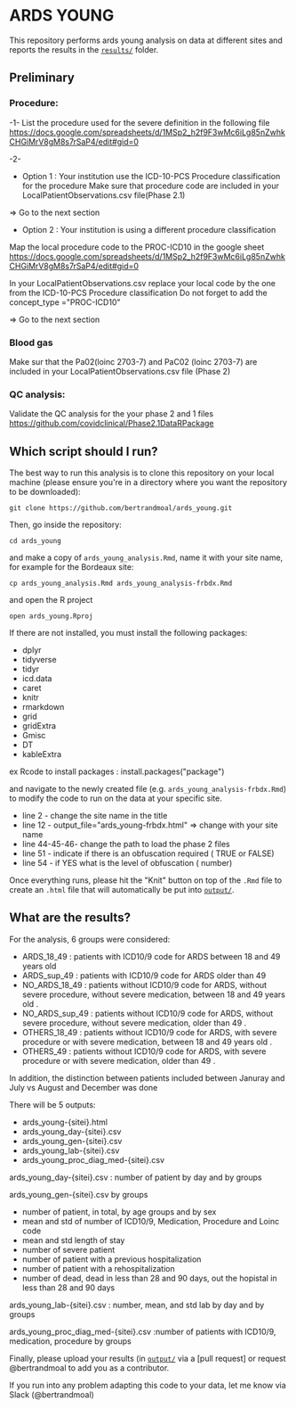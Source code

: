 # ARDS YOUNG 

This repository performs ards young analysis on data at different sites and reports the results in the [`results/`](results/) folder.

## Preliminary

### Procedure: 

-1- List the procedure used for the severe definition  in the following file 
   https://docs.google.com/spreadsheets/d/1MSp2_h2f9F3wMc6iLg85nZwhkCHGiMrV8gM8s7rSaP4/edit#gid=0

-2- 
 - Option 1 : Your institution use the ICD-10-PCS Procedure classification for the procedure 
              Make sure that procedure code are included in your LocalPatientObservations.csv file(Phase 2.1)

=> Go to the next section 


 - Option 2 : Your institution is using a different procedure classification

Map the local procedure code to the PROC-ICD10 in the google sheet 
https://docs.google.com/spreadsheets/d/1MSp2_h2f9F3wMc6iLg85nZwhkCHGiMrV8gM8s7rSaP4/edit#gid=0

In your LocalPatientObservations.csv replace your local code by the one from the ICD-10-PCS Procedure classification
Do not forget to add the concept_type ="PROC-ICD10"

=> Go to the next section 

### Blood gas 
Make sur that the Pa02(loinc 2703-7) and PaC02 (loinc 2703-7) are included in your LocalPatientObservations.csv file (Phase 2)

### QC analysis: 
Validate  the QC analysis for the your phase 2 and 1 files
https://github.com/covidclinical/Phase2.1DataRPackage


## Which script should I run?

The best way to run this analysis is to clone this repository on your local machine
(please ensure you're in a directory where you want the repository to be downloaded):

```git clone https://github.com/bertrandmoal/ards_young.git```

Then, go inside the repository:

```cd ards_young```

and make a copy of `ards_young_analysis.Rmd`, name it with your site name, for example for the Bordeaux site:

```cp ards_young_analysis.Rmd ards_young_analysis-frbdx.Rmd```

and open the R project

```open ards_young.Rproj```

If there are not installed, you must install the following packages:
- dplyr 
- tidyverse
- tidyr
- icd.data
- caret
- knitr
- rmarkdown
- grid
- gridExtra
- Gmisc
- DT
- kableExtra

ex Rcode to install packages : install.packages("package")


and navigate to the newly created file (e.g. `ards_young_analysis-frbdx.Rmd`) to modify the code to run on the data at your specific site.

- line 2 - change the site name in the title
- line 12 -  output_file="ards_young-frbdx.html" => change with your site name
- line 44-45-46-  change the path to load the phase 2 files 
- line 51 - indicate if there is an obfuscation required ( TRUE or FALSE)
- line 54 - if YES what is the level of obfuscation ( number) 

Once everything runs, please hit the "Knit" button on top of the `.Rmd` file to create an `.html` file that will automatically be put into [`output/`](output/).

## What are the results?

For the analysis, 6 groups were considered:
- ARDS_18_49 : patients with ICD10/9 code for ARDS between 18 and 49 years old 
- ARDS_sup_49 : patients with ICD10/9 code for ARDS older than 49 
- NO_ARDS_18_49 : patients without ICD10/9 code for ARDS,  without severe procedure, without severe medication, between 18 and 49 years old .
- NO_ARDS_sup_49 : patients without ICD10/9 code for ARDS,  without severe procedure, without severe medication, older than 49 .
- OTHERS_18_49 : patients without ICD10/9 code for ARDS,  with severe procedure or with severe medication, between 18 and 49 years old  .
- OTHERS_49 : patients without ICD10/9 code for ARDS,  with severe procedure or with severe medication, older than 49 .

In addition, the distinction between patients included between Januray and July vs August and December was done 

There will be 5 outputs:
- ards_young-{sitei}.html 
- ards_young_day-{sitei}.csv
- ards_young_gen-{sitei}.csv
- ards_young_lab-{sitei}.csv
- ards_young_proc_diag_med-{sitei}.csv

ards_young_day-{sitei}.csv : number of patient by day and by groups 

ards_young_gen-{sitei}.csv by groups
- number of patient, in total, by age groups and by sex 
- mean and std of number of ICD10/9, Medication, Procedure and Loinc code
- mean and std length of stay 
- number of severe patient 
- number of patient with a previous hospitalization 
- number of patient with a rehospitalization 
- number of dead, dead in less than 28 and 90 days, out the hopistal in less than 28 and 90 days

ards_young_lab-{sitei}.csv : number, mean, and std lab by day and by groups 

ards_young_proc_diag_med-{sitei}.csv :number of patients with ICD10/9, medication, procedure by groups 

Finally, please upload your results (in [`output/`](output/) via a [pull request] or request @bertrandmoal to add you as a contributor.

If you run into any problem adapting this code to your data, let me  know via Slack (@bertrandmoal)
